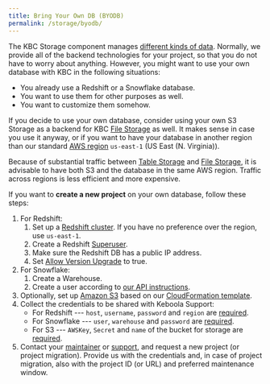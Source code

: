 ```yaml
---
title: Bring Your Own DB (BYODB)
permalink: /storage/byodb/
---
```


The KBC Storage component manages [different kinds of data](/storage/#storage-data). 
Normally, we provide all of the backend technologies for your project, so that you do not have to 
worry about anything. However, you might want to use your own database with KBC in the following situations:

- You already use a Redshift or a Snowflake database.
- You want to use them for other purposes as well. 
- You want to customize them somehow.

If you decide to use your own database, consider using your own S3 Storage as a backend for KBC 
[File Storage](/storage/file-uploads/) as well. 
It makes sense in case you use it anyway, or if you want to have your database in
another region than our standard [AWS region](http://docs.aws.amazon.com/general/latest/gr/rande.html) 
`us-east-1` (US East (N. Virginia)). 

Because of substantial traffic between [Table Storage](/storage/tables/) 
and [File Storage](/storage/file-uploads/), it is advisable to have both S3 and the database in the same AWS 
region. Traffic across regions is less efficient and more expensive. 

If you want to **create a new project** on your own database, follow these steps:

1. For Redshift:
    1. Set up a [Redshift cluster](http://docs.aws.amazon.com/redshift/latest/mgmt/working-with-clusters.html). 
	If you have no preference over the region, use `us-east-1`.
    2. Create a Redshift [Superuser](http://docs.aws.amazon.com/redshift/latest/dg/r_superusers.html).
    3. Make sure the Redshift DB has a public IP address.
    4. Set [Allow Version Upgrade](http://docs.aws.amazon.com/redshift/latest/mgmt/working-with-clusters.html#working-with-clusters-overview) to true.
2. For Snowflake:
    1. Create a Warehouse.
    2. Create a user according to [our API instructions](http://docs.keboolamanagementapi.apiary.io/#reference/super-storage-backends-management/storage-backend-collection/create-new-backend).
3. Optionally, set up [Amazon S3](https://aws.amazon.com/s3/) based on our [CloudFormation template](https://github.com/keboola/connection/blob/master/provisioning/services-region-file-storage.json).
4. Collect the credentials to be shared with Keboola Support:
    - For Redshift --- `host`, `username`, `password` and `region` are [required](http://docs.keboolamanagementapi.apiary.io/#reference/super-storage-backends-management/storage-backend-collection/create-new-backend).
    - For Snowflake --- `user`, `warehouse` and `password` are [required](http://docs.keboolamanagementapi.apiary.io/#reference/super-storage-backends-management/storage-backend-collection/create-new-backend).
    - For S3 --- `AWSKey`, `Secret` and `name` of the bucket for storage are [required](http://docs.keboolamanagementapi.apiary.io/#reference/super-file-storage-management/file-storage-collection/create-new-storage).
5. Contact your [maintainer](/management/support/) or [support](mailto:support@keboola.com), and request a new 
project (or project migration). Provide us with the credentials and, in case of project migration, also with the 
project ID (or URL) and preferred maintenance window.
